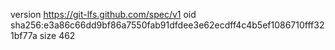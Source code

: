 version https://git-lfs.github.com/spec/v1
oid sha256:e3a86c66dd9bf86a7550fab91dfdee3e62ecdff4c4b5ef1086710fff321bf77a
size 462
